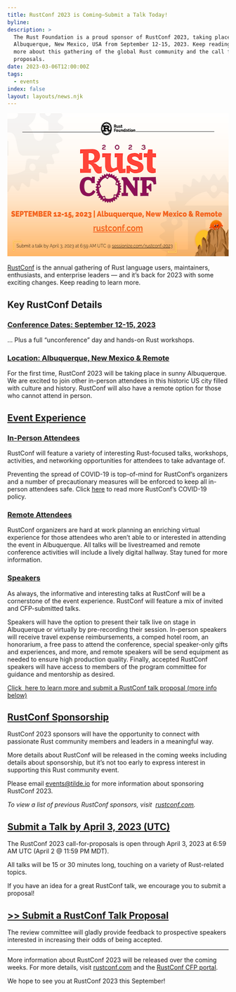 ```yaml
---
title: RustConf 2023 is Coming—Submit a Talk Today!
byline:
description: >
  The Rust Foundation is a proud sponsor of RustConf 2023, taking place in
  Albuquerque, New Mexico, USA from September 12-15, 2023. Keep reading to learn
  more about this gathering of the global Rust community and the call for talk
  proposals.
date: 2023-03-06T12:00:00Z
tags:
  - events
index: false
layout: layouts/news.njk
---
```

<img src="/img/news/rustconf-blog-1/rustconf-blog-copy.png" width="580" height="326" alt="[Heading 1] Rust Foundation [Heading 2] RustConf 2023 [Sub-heading 1] SEPTEMBER 12-15, 2023 | Albequerque, New Mexico &amp; Remote rustconf.com [Sub-heading 2] Submit a talk by April 3, 2023 at 6:59 AM UTC @ sessionize.com/rustconf-2023. An image of Ferris the crab on top of a desert mountain with a rising sun behind it appears in the lower righthand corner." title="RustConf 2023" />

[<u>RustConf</u>](https://rustconf.com/about#code-of-conduct) is the annual gathering of Rust language users, maintainers, enthusiasts, and enterprise leaders — and it’s back for 2023 with some exciting changes. Keep reading to learn more.&nbsp;

## **Key RustConf Details**

### <u>Conference Dates: September 12-15, 2023</u>

… Plus a full “unconference” day and hands-on Rust workshops.&nbsp;&nbsp;

### <u>Location: Albuquerque, New Mexico &amp; Remote</u>

For the first time, RustConf 2023 will be taking place in sunny Albuquerque. We are excited to join other in-person attendees in this historic US city filled with culture and history. RustConf will also have a remote option for those who cannot attend in person.&nbsp;

## **<u>Event Experience</u>**

### <u>In-Person Attendees</u>

RustConf will feature a variety of interesting Rust-focused talks, workshops, activities, and networking opportunities for attendees to take advantage of.&nbsp;

Preventing the spread of COVID-19 is top-of-mind for RustConf’s organizers and a number of precautionary measures will be enforced to keep all in-person attendees safe. Click&nbsp;[<u>here</u>](https://rustconf.com/about#code-of-conduct) to read more RustConf’s COVID-19 policy.&nbsp;&nbsp;

### <u>Remote Attendees</u>

RustConf organizers are hard at work planning an enriching virtual experience for those attendees who aren’t able to or interested in attending the event in Albuquerque. All talks will be livestreamed and remote conference activities will include a lively digital hallway. Stay tuned for more information.

### <u>Speakers</u>

As always, the informative and interesting talks at RustConf will be a cornerstone of the event experience. RustConf will feature a mix of invited and CFP-submitted talks.&nbsp;

Speakers will have the option to present their talk live on stage in Albuquerque or virtually by pre-recording their session. In-person speakers will receive travel expense reimbursements, a comped hotel room, an honorarium, a free pass to attend the conference, special speaker-only gifts and experiences, and more, and remote speakers will be send equipment as needed to ensure high production quality. Finally, accepted RustConf speakers will have access to members of the program committee for guidance and mentorship as desired.

<u>Click &nbsp;<a href="https://sessionize.com/rustconf-2023">here</a> to learn more and submit a RustConf talk proposal (more info below)</u>

## **<u>RustConf Sponsorship</u>**

RustConf 2023 sponsors will have the opportunity to connect with passionate Rust community members and leaders in a meaningful way.

More details about RustConf will be released in the coming weeks including details about sponsorship, but it’s not too early to express interest in supporting this Rust community event.&nbsp;

Please email [<u>events@tilde.io</u>](mailto:events@tilde.io) for more information about sponsoring RustConf 2023.&nbsp;

*To view a list of previous RustConf sponsors, visit &nbsp;*[*<u>rustconf.com</u>*](https://rustconf.com/)*.*

## **<u>Submit a Talk by April 3, 2023 (UTC)</u>**

The RustConf 2023 call-for-proposals is open through April 3, 2023 at 6:59 AM UTC (April 2 @ 11:59 PM MDT).&nbsp;&nbsp;

All talks will be 15 or 30 minutes long, touching on a variety of Rust-related topics.&nbsp;

If you have an idea for a great RustConf talk, we encourage you to submit a proposal!&nbsp;

## [<u>&gt;&gt; Submit a RustConf Talk Proposal</u>](https://sessionize.com/rustconf-2023)

The review committee will gladly provide feedback to prospective speakers interested in increasing their odds of being accepted.&nbsp;

---

More information about RustConf 2023 will be released over the coming weeks. For more details, visit [<u>rustconf.com</u>](https://rustconf.com/) and the [<u>RustConf CFP portal</u>](https://sessionize.com/rustconf-2023).&nbsp;

We hope to see you at RustConf 2023 this September!